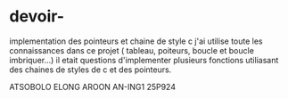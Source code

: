 # devoir-
implementation des pointeurs et chaine de style c
j'ai utilise toute les connaissances dans ce projet ( tableau, poiteurs, boucle et boucle imbriquer...)
il etait questions d'implementer plusieurs fonctions utiliasant des chaines de styles de c et des pointeurs.

ATSOBOLO ELONG AROON
AN-ING1
25P924

